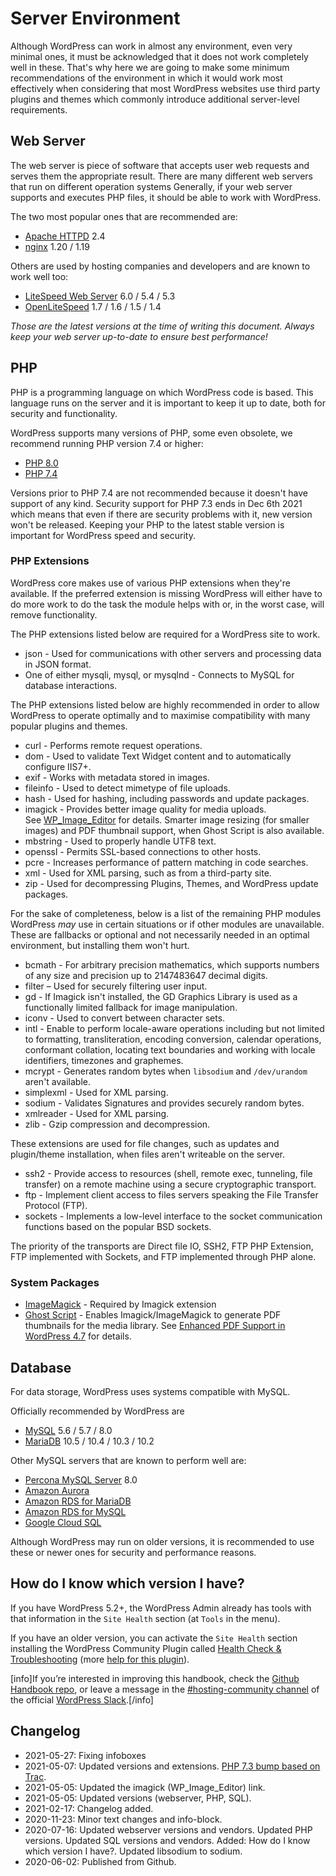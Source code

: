 # Server Environment

Although WordPress can work in almost any environment, even very minimal ones, it must be acknowledged that it does not work completely well in these. That's why here we are going to make some minimum recommendations of the environment in which it would work most effectively when considering that most WordPress websites use third party plugins and themes which commonly introduce additional server-level requirements.


## Web Server

The web server is piece of software that accepts user web requests and serves them the appropriate result. There are many different web servers that run on different operation systems Generally, if your web server supports and executes PHP files, it should be able to work with WordPress.

The two most popular ones that are recommended are:

* [Apache HTTPD](https://httpd.apache.org/) 2.4
* [nginx](https://nginx.org/) 1.20 / 1.19


Others are used by hosting companies and developers and are known to work well too:

* [LiteSpeed Web Server](https://www.litespeedtech.com/products/litespeed-web-server) 6.0 / 5.4 / 5.3
* [OpenLiteSpeed](https://openlitespeed.org/) 1.7 / 1.6 / 1.5 / 1.4

_Those are the latest versions at the time of writing this document. Always keep your web server up-to-date to ensure best performance!_

## PHP

PHP is a programming language on which WordPress code is based. This language runs on the server and it is important to keep it up to date, both for security and functionality.

WordPress supports many versions of PHP, some even obsolete, we recommend running PHP version 7.4 or higher:

* [PHP 8.0](https://www.php.net/ChangeLog-8.php#PHP_8_0)
* [PHP 7.4](https://www.php.net/ChangeLog-7.php#PHP_7_4)

Versions prior to PHP 7.4 are not recommended because it doesn't have support of any kind. Security support for PHP 7.3 ends in Dec 6th 2021 which means that even if there are security problems with it, new version won't be released. Keeping your PHP to the latest stable version is important for WordPress speed and security.

### PHP Extensions

WordPress core makes use of various PHP extensions when they're available. If the preferred extension is missing WordPress will either have to do more work to do the task the module helps with or, in the worst case, will remove functionality.

The PHP extensions listed below are required for a WordPress site to work.

* json - Used for communications with other servers and processing data in JSON format.
* One of either mysqli, mysql, or mysqlnd - Connects to MySQL for database interactions.

The PHP extensions listed below are highly recommended in order to allow WordPress to operate optimally and to maximise compatibility with many popular plugins and themes.

*   curl - Performs remote request operations.
*   dom - Used to validate Text Widget content and to automatically configure IIS7+.
*   exif - Works with metadata stored in images.
*   fileinfo - Used to detect mimetype of file uploads.
*   hash - Used for hashing, including passwords and update packages.
*   imagick - Provides better image quality for media uploads. See [WP\_Image\_Editor](https://developer.wordpress.org/reference/classes/wp_image_editor/) for details. Smarter image resizing (for smaller images) and PDF thumbnail support, when Ghost Script is also available.
*   mbstring - Used to properly handle UTF8 text.
*   openssl - Permits SSL-based connections to other hosts.
*   pcre - Increases performance of pattern matching in code searches.
*   xml - Used for XML parsing, such as from a third-party site.
*   zip - Used for decompressing Plugins, Themes, and WordPress update packages.

For the sake of completeness, below is a list of the remaining PHP modules WordPress _may_ use in certain situations or if other modules are unavailable. These are fallbacks or optional and not necessarily needed in an optimal environment, but installing them won't hurt.

*   bcmath - For arbitrary precision mathematics, which supports numbers of any size and precision up to 2147483647 decimal digits.
*   filter – Used for securely filtering user input.
*   gd - If Imagick isn't installed, the GD Graphics Library is used as a functionally limited fallback for image manipulation.
*   iconv - Used to convert between character sets.
*   intl - Enable to perform locale-aware operations including but not limited to formatting, transliteration, encoding conversion, calendar operations, conformant collation, locating text boundaries and working with locale identifiers, timezones and graphemes.
*   mcrypt - Generates random bytes when `libsodium` and `/dev/urandom` aren't available.
*   simplexml - Used for XML parsing.
*   sodium - Validates Signatures and provides securely random bytes.
*   xmlreader - Used for XML parsing.
*   zlib - Gzip compression and decompression.

These extensions are used for file changes, such as updates and plugin/theme installation, when files aren't writeable on the server.

*   ssh2 - Provide access to resources (shell, remote exec, tunneling, file transfer) on a remote machine using a secure cryptographic transport.
*   ftp - Implement client access to files servers speaking the File Transfer Protocol (FTP).
*   sockets - Implements a low-level interface to the socket communication functions based on the popular BSD sockets.

The priority of the transports are Direct file IO, SSH2, FTP PHP Extension, FTP implemented with Sockets, and FTP implemented through PHP alone.

### System Packages

*   [ImageMagick](https://imagemagick.org/) - Required by Imagick extension
*   [Ghost Script](https://www.ghostscript.com/) - Enables Imagick/ImageMagick to generate PDF thumbnails for the media library. See [Enhanced PDF Support in WordPress 4.7](https://make.wordpress.org/core/2016/11/15/enhanced-pdf-support-4-7/) for details.

## Database

For data storage, WordPress uses systems compatible with MySQL.

Officially recommended by WordPress are 

* [MySQL](https://dev.mysql.com/downloads/mysql/) 5.6 / 5.7 / 8.0
* [MariaDB](https://mariadb.org/) 10.5 / 10.4 / 10.3 / 10.2

Other MySQL servers that are known to perform well are:

* [Percona MySQL Server](https://www.percona.com/software/mysql-database) 8.0
* [Amazon Aurora](https://aws.amazon.com/rds/aurora/)
* [Amazon RDS for MariaDB](https://aws.amazon.com/rds/mariadb/)
* [Amazon RDS for MySQL](https://aws.amazon.com/rds/mysql/)
* [Google Cloud SQL](https://cloud.google.com/sql/)

Although WordPress may run on older versions, it is recommended to use these or newer ones for security and performance reasons.

## How do I know which version I have?

If you have WordPress 5.2+, the WordPress Admin already has tools with that information in the `Site Health` section (at `Tools` in the menu).

If you have an older version, you can activate the `Site Health` section installing the WordPress Community Plugin called [Health Check & Troubleshooting](https://wordpress.org/plugins/health-check/) (more [help for this plugin](https://make.wordpress.org/support/handbook/appendix/troubleshooting-using-the-health-check/)).

[info]If you’re interested in improving this handbook, check the [Github Handbook repo](https://github.com/WordPress/hosting-handbook/), or leave a message in the [#hosting-community channel](https://wordpress.slack.com/archives/hosting-community/) of the official [WordPress Slack](https://make.wordpress.org/chat/).[/info]

## Changelog

- 2021-05-27: Fixing infoboxes
- 2021-05-07: Updated versions and extensions. [PHP 7.3 bump based on Trac](https://meta.trac.wordpress.org/changeset/10960).
- 2021-05-05: Updated the imagick (WP\_Image\_Editor) link.
- 2021-05-05: Updated versions (webserver, PHP, SQL).
- 2021-02-17: Changelog added.
- 2020-11-23: Minor text changes and info-block.
- 2020-07-16: Updated webserver versions and vendors. Updated PHP versions. Updated SQL versions and vendors. Added: How do I know which version I have?. Updated libsodium to sodium.
- 2020-06-02: Published from Github.